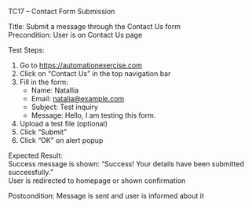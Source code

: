TC17 – Contact Form Submission

Title: Submit a message through the Contact Us form  
Precondition: User is on Contact Us page  

Test Steps:
1. Go to https://automationexercise.com
2. Click on “Contact Us” in the top navigation bar
3. Fill in the form:
   - Name: Natallia
   - Email: natalia@example.com
   - Subject: Test inquiry
   - Message: Hello, I am testing this form.
4. Upload a test file (optional)
5. Click “Submit”
6. Click “OK” on alert popup

Expected Result:  
Success message is shown: “Success! Your details have been submitted successfully.”  
User is redirected to homepage or shown confirmation

Postcondition: 
Message is sent and user is informed about it
